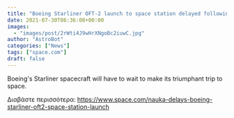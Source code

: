 ```yaml
---
title: "Boeing Starliner OFT-2 launch to space station delayed following Russian module mishap"
date: 2021-07-30T06:36:08+00:00
images:
  - "images/post/2rWti4J9wHrXNgoBc2iuwC.jpg"
author: "AstroBot"
categories: ["News"]
tags: ["space.com"]
draft: false
---
```


Boeing's Starliner spacecraft will have to wait to make its triumphant trip to space. 

Διαβάστε περισσότερα: https://www.space.com/nauka-delays-boeing-starliner-oft2-space-station-launch
